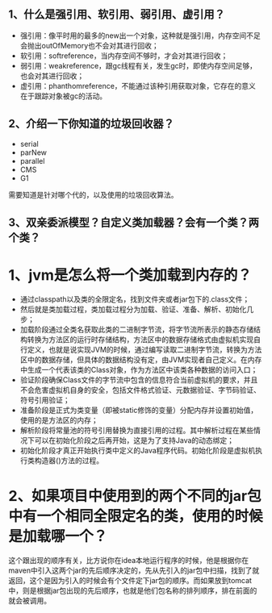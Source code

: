 ## 1、什么是强引用、软引用、弱引用、虚引用？

* 强引用：像平时用的最多的new出一个对象，这种就是强引用，内存空间不足会抛出outOfMemory也不会对其进行回收；
* 软引用：softreference，当内存空间不够时，才会对其进行回收；
* 弱引用：weakreference，跟gc线程有关，发生gc时，即使内存空间足够，也会对其进行回收；
* 虚引用：phanthomreference，不能通过该种引用获取对象，它存在的意义在于跟踪对象被gc的活动。

## 2、介绍一下你知道的垃圾回收器？

* serial
* parNew
* parallel
* CMS
* G1

需要知道是针对哪个代的，以及使用的垃圾回收算法。

## 3、双亲委派模型？自定义类加载器？会有一个类？两个类？
# 1、jvm是怎么将一个类加载到内存的？

* 通过classpath以及类的全限定名，找到文件夹或者jar包下的.class文件；
* 然后就是类加载过程，类加载过程分为加载、验证、准备、解析、初始化几步；
* 加载阶段通过全类名获取此类的二进制字节流，将字节流所表示的静态存储结构转换为方法区的运行时存储结构，方法区中的数据存储格式由虚拟机实现自行定义，也就是说实现JVM的时候，通过编写读取二进制字节流，转换为方法区中的数据存储，但具体的数据结构没有定，由JVM实现者自己定义。在内存中生成一个代表该类的Class对象，作为方法区中该类各种数据的访问入口；
* 验证阶段确保Class文件的字节流中包含的信息符合当前虚拟机的要求，并且不会危害虚拟机自身的安全，包括文件格式验证、元数据验证、字节码验证、符号引用验证；
* 准备阶段是正式为类变量（即被static修饰的变量）分配内存并设置初始值，使用的是方法区的内存；
* 解析阶段将常量池的符号引用替换为直接引用的过程。其中解析过程在某些情况下可以在初始化阶段之后再开始，这是为了支持Java的动态绑定；
* 初始化阶段才真正开始执行类中定义的Java程序代码。初始化阶段是虚拟机执行类构造器<clinit>()方法的过程。

# 2、如果项目中使用到的两个不同的jar包中有一个相同全限定名的类，使用的时候是加载哪一个？

这个跟出现的顺序有关，比方说你在idea本地运行程序的时候，他是根据你在maven中引入这两个jar的先后顺序决定的，先从先引入的jar包中扫描，找到了就返回，这个是因为引入的时候会有个文件定下jar包的顺序。而如果放到tomcat中，则是根据jar包出现的先后顺序，也就是他们包名称的排列顺序，排在前面的就会被调用。

